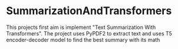 # SummarizationAndTransformers
This projects first aim is implement "Text Summarization With Transformers". The project uses PyPDF2 to extract text and uses T5 encoder-decoder model to find the best summary with its math 
